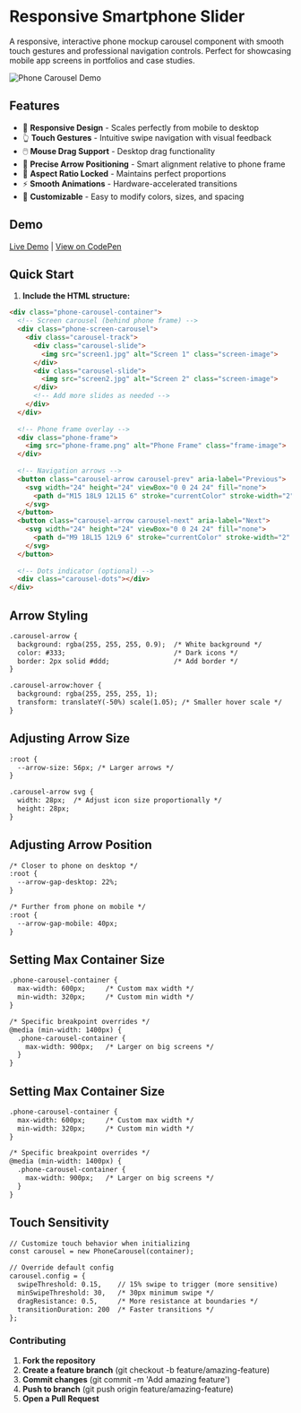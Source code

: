 # Responsive Smartphone Slider

A responsive, interactive phone mockup carousel component with smooth touch gestures and professional navigation controls. Perfect for showcasing mobile app screens in portfolios and case studies.

![Phone Carousel Demo](https://i.ibb.co/LLwsSD9/Screenshot-2025-08-03-at-1-20-05-PM.png)

## Features

- 📱 **Responsive Design** - Scales perfectly from mobile to desktop
- 👆 **Touch Gestures** - Intuitive swipe navigation with visual feedback
- 🖱️ **Mouse Drag Support** - Desktop drag functionality
- 🎯 **Precise Arrow Positioning** - Smart alignment relative to phone frame
- 📐 **Aspect Ratio Locked** - Maintains perfect proportions
- ⚡ **Smooth Animations** - Hardware-accelerated transitions
- 🎨 **Customizable** - Easy to modify colors, sizes, and spacing

## Demo

[Live Demo](your-demo-link-here) | [View on CodePen](https://codepen.io/Dane-OLeary/pen/KwdWJbr)

## Quick Start

1. **Include the HTML structure:**

```html
<div class="phone-carousel-container">
  <!-- Screen carousel (behind phone frame) -->
  <div class="phone-screen-carousel">
    <div class="carousel-track">
      <div class="carousel-slide">
        <img src="screen1.jpg" alt="Screen 1" class="screen-image">
      </div>
      <div class="carousel-slide">
        <img src="screen2.jpg" alt="Screen 2" class="screen-image">
      </div>
      <!-- Add more slides as needed -->
    </div>
  </div>
  
  <!-- Phone frame overlay -->
  <div class="phone-frame">
    <img src="phone-frame.png" alt="Phone Frame" class="frame-image">
  </div>
  
  <!-- Navigation arrows -->
  <button class="carousel-arrow carousel-prev" aria-label="Previous">
    <svg width="24" height="24" viewBox="0 0 24 24" fill="none">
      <path d="M15 18L9 12L15 6" stroke="currentColor" stroke-width="2" stroke-linecap="round" stroke-linejoin="round"/>
    </svg>
  </button>
  <button class="carousel-arrow carousel-next" aria-label="Next">
    <svg width="24" height="24" viewBox="0 0 24 24" fill="none">
      <path d="M9 18L15 12L9 6" stroke="currentColor" stroke-width="2" stroke-linecap="round" stroke-linejoin="round"/>
    </svg>
  </button>
  
  <!-- Dots indicator (optional) -->
  <div class="carousel-dots"></div>
</div>
```

## **Arrow Styling**
```html
.carousel-arrow {
  background: rgba(255, 255, 255, 0.9);  /* White background */
  color: #333;                           /* Dark icons */
  border: 2px solid #ddd;                /* Add border */
}

.carousel-arrow:hover {
  background: rgba(255, 255, 255, 1);
  transform: translateY(-50%) scale(1.05); /* Smaller hover scale */
}
```
## **Adjusting Arrow Size**
```html
:root {
  --arrow-size: 56px; /* Larger arrows */
}

.carousel-arrow svg {
  width: 28px;  /* Adjust icon size proportionally */
  height: 28px;
}
```
## **Adjusting Arrow Position**
```html
/* Closer to phone on desktop */
:root {
  --arrow-gap-desktop: 22%;
}

/* Further from phone on mobile */
:root {
  --arrow-gap-mobile: 40px;
}
```
## **Setting Max Container Size**
```html
.phone-carousel-container {
  max-width: 600px;     /* Custom max width */
  min-width: 320px;     /* Custom min width */
}

/* Specific breakpoint overrides */
@media (min-width: 1400px) {
  .phone-carousel-container {
    max-width: 900px;   /* Larger on big screens */
  }
}
```
## **Setting Max Container Size**
```html
.phone-carousel-container {
  max-width: 600px;     /* Custom max width */
  min-width: 320px;     /* Custom min width */
}

/* Specific breakpoint overrides */
@media (min-width: 1400px) {
  .phone-carousel-container {
    max-width: 900px;   /* Larger on big screens */
  }
}
```
## **Touch Sensitivity**
```html
// Customize touch behavior when initializing
const carousel = new PhoneCarousel(container);

// Override default config
carousel.config = {
  swipeThreshold: 0.15,    // 15% swipe to trigger (more sensitive)
  minSwipeThreshold: 30,   /* 30px minimum swipe */
  dragResistance: 0.5,     /* More resistance at boundaries */
  transitionDuration: 200  /* Faster transitions */
};
```

### **Contributing**

1. **Fork the repository**
2. **Create a feature branch** (git checkout -b feature/amazing-feature)
3. **Commit changes** (git commit -m 'Add amazing feature')
4. **Push to branch** (git push origin feature/amazing-feature)
5. **Open a Pull Request**

